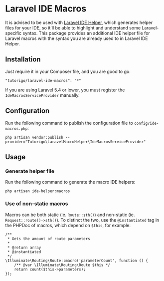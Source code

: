 # Laravel IDE Macros
It is advised to be used with [Laravel IDE Helper](https://github.com/barryvdh/laravel-ide-helper), which generates helper files for your IDE, so it'll be able to highlight and understand some Laravel-specific syntax.
This package provides an additional IDE helper file for Laravel macros with the syntax you are already used to in Laravel IDE Helper.

## Installation
Just require it in your Composer file, and you are good to go:
```
"tutorigo/laravel-ide-macros": "*"
```
If you are using Laravel 5.4 or lower, you must register the `IdeMacrosServiceProvider` manually.

## Configuration
Run the following command to publish the configuration file to `config/ide-macros.php`:
```
php artisan vendor:publish --provider="Tutorigo\LaravelMacroHelper\IdeMacrosServiceProvider"
```

## Usage

### Generate helper file
Run the following command to generate the macro IDE helpers:
```
php artisan ide-helper:macros
```

### Use of non-static macros
Macros can be both static (ie. `Route::sth()`) and non-static (ie. `Request::route()->sth()`). To distinct the two, use the `@instantiated` tag in the PHPDoc of macros, which depend on `$this`, for example:
```
/**
 * Gets the amount of route parameters
 *
 * @return array
 * @instantiated
 */
\Illuminate\Routing\Route::macro('parameterCount', function () {
    /** @var \Illuminate\Routing\Route $this */
    return count($this->parameters);
});
```
